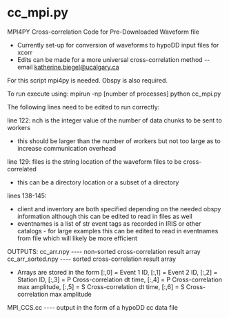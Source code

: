 # cc_mpi.py
MPI4PY Cross-correlation Code for Pre-Downloaded Waveform file 

- Currently set-up for conversion of waveforms to hypoDD input files for xcorr
- Edits can be made for a more universal cross-correlation method -- email katherine.biegel@ucalgary.ca


For this script mpi4py is needed.
Obspy is also required.


To run execute using:
mpirun -np [number of processes] python cc_mpi.py


The following lines need to be edited to run correctly:

line 122:  nch is the integer value of the number of data chunks to be sent to workers 
  - this should be larger than the number of workers but not too large as to increase communication overhead

line 129: files is the string location of the waveform files to be cross-correlated
  - this can be a directory location or a subset of a directory

lines 138-145: 
  - client and inventory are both specified depending on the needed obspy information although this can be edited to read in files as well
  - eventnames is a list of str event tags as recorded in IRIS or other catalogs
           - for large examples this can be edited to read in eventnames from file which will likely be more efficient


OUTPUTS:
cc_arr.npy          ---- non-sorted cross-correlation result array
cc_arr_sorted.npy   ---- sorted cross-correlation result array

  - Arrays are stored in the form [:,0] = Event 1 ID,
                                  [:,1] = Event 2 ID,
                                  [:,2] = Station ID,
                                  [:,3] = P Cross-correlation dt time,
                                  [:,4] = P Cross-correlation max amplitude,
                                  [:,5] = S Cross-correlation dt time,
                                  [:,6] = S Cross-correlation max amplitude

MPI_CCS.cc          ---- output in the form of a hypoDD cc data file
